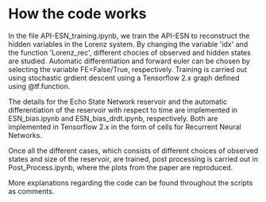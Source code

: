 # How the code works

In the file API-ESN_training.ipynb, we train the API-ESN to reconstruct the hidden variables in the Lorenz system. By changing the variable 'idx' and the function 'Lorenz_rec', different chocies of observed and hidden states are studied. Automatic differentiation and forward euler can be chosen by selecting the variable FE=False/True, respectively. Training is carried out using stochastic grdient descent using a Tensorflow 2.x graph defined using @tf.function.

The details for the Echo State Network reservoir and the automatic differentiation of the reservoir with respect to time are implemented in ESN_bias.ipynb and ESN_bias_drdt.ipynb, respectively. Both are implemented in Tensorflow 2.x in the form of cells for Recurrent Neural Networks.

Once all the different cases, which consists of different choices of observed states and size of the reservoir, are trained, post processing is carried out in Post_Process.ipynb, where the plots from the paper are reproduced.

More explanations regarding the code can be found throughout the scripts as comments.


